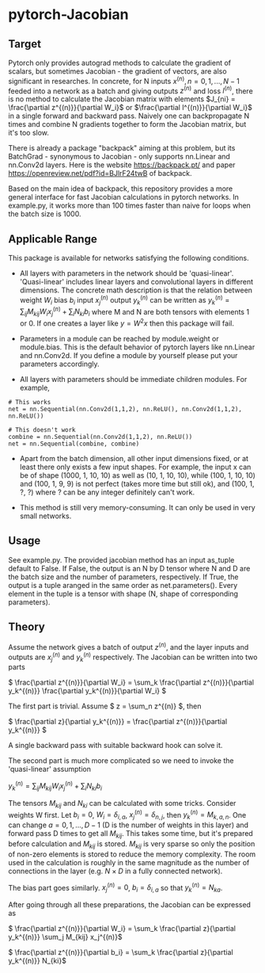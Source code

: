# pytorch-Jacobian


## Target
Pytorch only provides autograd methods to calculate the gradient of scalars, but sometimes Jacobian - the gradient of vectors, are also significant in researches. In concrete, for N inputs $x^{(n)}, n=0,1,...,N-1$ feeded into a network as a batch and giving outputs $z^{(n)}$ and loss $l^{(n)}$, there is no method to calculate the Jacobian matrix with elements $J_{ni} = \frac{\partial z^{(n)}}{\partial W_i}$ or $\frac{\partial l^{(n)}}{\partial W_i}$ in a single forward and backward pass. Naively one can backpropagate N times and combine N gradients together to form the Jacobian matrix, but it's too slow.

There is already a package "backpack" aiming at this problem, but its BatchGrad - synonymous to Jacobian - only supports nn.Linear and nn.Conv2d layers. Here is the website <https://backpack.pt/> and paper <https://openreview.net/pdf?id=BJlrF24twB> of backpack.

Based on the main idea of backpack, this repository provides a more general interface for fast Jacobian calculations in pytorch networks. In example.py, it works more than 100 times faster than naive for loops when the batch size is 1000.


## Applicable Range
This package is available for networks satisfying the following conditions.

- All layers with parameters in the network should be 'quasi-linear'. 'Quasi-linear' includes linear layers and convolutional layers in different dimensions. The concrete math description is that the relation between weight $W_i$ bias $b_i$ input $x_j^{(n)}$ output $y_k^{(n)}$ can be written as $y_k^{(n)} = \sum_{ij} M_{kij} W_i x_j^{(n)} + \sum_i N_{ki} b_i$ where M and N are both tensors with elements 1 or 0. If one creates a layer like $y = W^2 x$ then this package will fail.

- Parameters in a module can be reached by module.weight or module.bias. This is the default behavior of pytorch layers like nn.Linear and nn.Conv2d. If you define a module by yourself please put your parameters accordingly.

- All layers with parameters should be immediate children modules. For example,
``` 
# This works
net = nn.Sequential(nn.Conv2d(1,1,2), nn.ReLU(), nn.Conv2d(1,1,2), nn.ReLU()) 

# This doesn't work
combine = nn.Sequential(nn.Conv2d(1,1,2), nn.ReLU())
net = nn.Sequential(combine, combine)
```

- Apart from the batch dimension, all other input dimensions fixed, or at least there only exists a few input shapes. For example, the input x can be of shape (1000, 1, 10, 10) as well as (10, 1, 10, 10), while (100, 1, 10, 10) and (100, 1, 9, 9) is not perfect (takes more time but still ok), and (100, 1, ?, ?) where ? can be any integer definitely can't work.

- This method is still very memory-consuming. It can only be used in very small networks.


## Usage
See example.py. The provided jacobian method has an input as_tuple default to False. If False, the output is an N by D tensor where N and D are the batch size and the number of parameters, respectively. If True, the output is a tuple aranged in the same order as net.parameters(). Every element in the tuple is a tensor with shape (N, shape of corresponding parameters).


## Theory
Assume the network gives a batch of output $z^{(n)}$, and the layer inputs and outputs are $x_j^{(n)}$ and $y_k^{(n)}$ respectively. The Jacobian can be written into two parts

$ \frac{\partial z^{(n)}}{\partial W_i} = \sum_k \frac{\partial z^{(n)}}{\partial y_k^{(n)}} \frac{\partial y_k^{(n)}}{\partial W_i} $

The first part is trivial. Assume $ z = \sum_n z^{(n)} $, then

$ \frac{\partial z}{\partial y_k^{(n)}} = \frac{\partial z^{(n)}}{\partial y_k^{(n)}} $

A single backward pass with suitable backward hook can solve it.

The second part is much more complicated so we need to invoke the 'quasi-linear' assumption

$y_k^{(n)} = \sum_{ij} M_{kij} W_i x_j^{(n)} + \sum_i N_{ki} b_i$

The tensors $M_{kij}$ and $N_{ki}$ can be calculated with some tricks. Consider weights W first. Let $b_i = 0$, $W_i = \delta_{i,a}$, $x_j^{(n)} = \delta_{n,j}$, then $y_k^{(n)} = M_{k,a,n}$. One can change $a=0,1,...,D-1$ (D is the number of weights in this layer) and forward pass D times to get all $M_{kij}$. This takes some time, but it's prepared before calculation and $M_{kij}$ is stored. $M_{kij}$ is very sparse so only the position of non-zero elements is stored to reduce the memory complexity. The room used in the calculation is roughly in the same magnitude as the number of connections in the layer (e.g. $N \times D$ in a fully connected network).

The bias part goes similarly. $x_j^{(n)} = 0$, $b_i = \delta_{i,a}$ so that $y_k^{(n)} = N_{ka}$.

After going through all these preparations, the Jacobian can be expressed as

$ \frac{\partial z^{(n)}}{\partial W_i} = \sum_k \frac{\partial z}{\partial y_k^{(n)}} \sum_j M_{kij} x_j^{(n)}$

$ \frac{\partial z^{(n)}}{\partial b_i} = \sum_k \frac{\partial z}{\partial y_k^{(n)}} N_{ki}$
